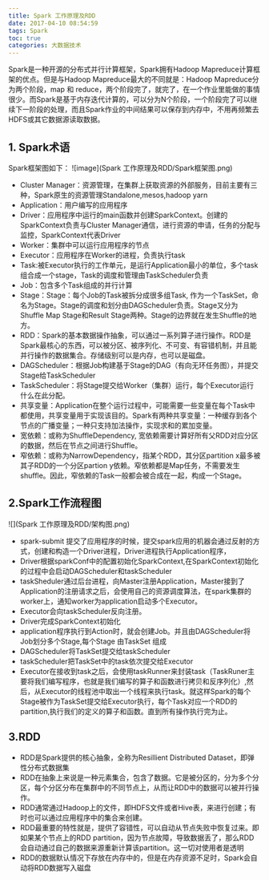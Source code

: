 ```yaml
---
title: Spark 工作原理及RDD
date: 2017-04-10 08:54:59
tags: Spark
toc: true
categories: 大数据技术
---
```

Spark是一种开源的分布式并行计算框架，Spark拥有Hadoop Mapreduce计算框架的优点。但是与Hadoop Mapreduce最大的不同就是：Hadoop Mapreduce分为两个阶段，map 和 reduce，两个阶段完了，就完了，在一个作业里能做的事情很少。而Spark是基于内存迭代计算的，可以分为N个阶段，一个阶段完了可以继续下一阶段的处理，而且Spark作业的中间结果可以保存到内存中，不用再频繁去HDFS或其它数据源读取数据。
<!-- more -->
## 1. Spark术语 ##
Spark框架图如下：
![image](Spark 工作原理及RDD/Spark框架图.png)
- Cluster Manager：资源管理，在集群上获取资源的外部服务，目前主要有三种，Spark原生的资源管理Standalone,mesos,hadoop yarn
- Application：用户编写的应用程序
- Driver：应用程序中运行的main函数并创建SparkContext。创建的SparkContext负责与Cluster Manager通信，进行资源的申请，任务的分配与监控，SparkContext代表Driver
- Worker：集群中可以运行应用程序的节点
- Executor：应用程序在Worker的进程，负责执行task
- Task:被Executor执行的工作单元，是运行Application最小的单位，多个task组合成一个stage，Task的调度和管理由TaskScheduler负责
- Job：包含多个Task组成的并行计算
- Stage：Stage：每个Job的Task被拆分成很多组Task, 作为一个TaskSet，命名为Stage。Stage的调度和划分由DAGScheduler负责。Stage又分为Shuffle Map Stage和Result Stage两种。Stage的边界就在发生Shuffle的地方。
- RDD：Spark的基本数据操作抽象，可以通过一系列算子进行操作。RDD是Spark最核心的东西，可以被分区、被序列化、不可变、有容错机制，并且能并行操作的数据集合。存储级别可以是内存，也可以是磁盘。
- DAGScheduler：根据Job构建基于Stage的DAG（有向无环任务图），并提交Stage给TaskScheduler
- TaskScheduler：将Stage提交给Worker（集群）运行，每个Executor运行什么在此分配。
- 共享变量：Application在整个运行过程中，可能需要一些变量在每个Task中都使用，共享变量用于实现该目的。Spark有两种共享变量：一种缓存到各个节点的广播变量；一种只支持加法操作，实现求和的累加变量。
- 宽依赖：或称为ShuffleDependency, 宽依赖需要计算好所有父RDD对应分区的数据，然后在节点之间进行Shuffle。
- 窄依赖：或称为NarrowDependency，指某个RDD，其分区partition x最多被其子RDD的一个分区partion y依赖。窄依赖都是Map任务，不需要发生shuffle。因此，窄依赖的Task一般都会被合成在一起，构成一个Stage。
## 2.Spark工作流程图 ##
![](Spark 工作原理及RDD/架构图.png)
- spark-submit 提交了应用程序的时候，提交spark应用的机器会通过反射的方式，创建和构造一个Driver进程，Driver进程执行Application程序，
- Driver根据sparkConf中的配置初始化SparkContext,在SparkContext初始化的过程中会启动DAGScheduler和taskScheduler
- taskSheduler通过后台进程，向Master注册Application，Master接到了Application的注册请求之后，会使用自己的资源调度算法，在spark集群的worker上，通知worker为application启动多个Executor。
- Executor会向taskScheduler反向注册。
- Driver完成SparkContext初始化
- application程序执行到Action时，就会创建Job。并且由DAGScheduler将Job划分多个Stage,每个Stage 由TaskSet 组成
- DAGScheduler将TaskSet提交给taskScheduler
- taskScheduler把TaskSet中的task依次提交给Executor
- Executor在接收到task之后，会使用taskRunner来封装task（TaskRuner主要将我们编写程序，也就是我们编写的算子和函数进行拷贝和反序列化）,然后，从Executor的线程池中取出一个线程来执行task。就这样Spark的每个Stage被作为TaskSet提交给Executor执行，每个Task对应一个RDD的partition,执行我们的定义的算子和函数。直到所有操作执行完为止。

## 3.RDD ##
- RDD是Spark提供的核心抽象，全称为Resillient Distributed Dataset，即弹性分布式数据集
- RDD在抽象上来说是一种元素集合，包含了数据。它是被分区的，分为多个分区，每个分区分布在集群中的不同节点上，从而让RDD中的数据可以被并行操作。
- RDD通常通过Hadoop上的文件，即HDFS文件或者Hive表，来进行创建；有时也可以通过应用程序中的集合来创建。
- RDD最重要的特性就是，提供了容错性，可以自动从节点失败中恢复过来。即如果某个节点上的RDD partition，因为节点故障，导致数据丢了，那么RDD会自动通过自己的数据来源重新计算该partition。这一切对使用者是透明
- RDD的数据默认情况下存放在内存中的，但是在内存资源不足时，Spark会自动将RDD数据写入磁盘
